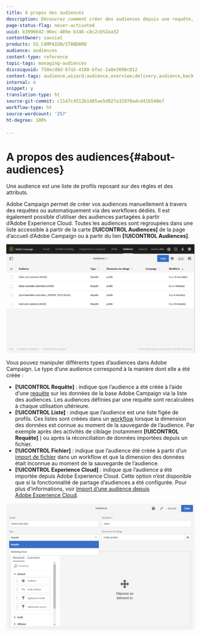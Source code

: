 ```yaml
---
title: A propos des audiences
description: Découvrez comment créer des audiences depuis une requête, une liste ou un fichier et comment les importer à partir d’Adobe Experience Cloud.
page-status-flag: never-activated
uuid: b3996642-96ec-489e-b146-c8c2cb52aa32
contentOwner: sauviat
products: SG_CAMPAIGN/STANDARD
audience: audiences
content-type: reference
topic-tags: managing-audiences
discoiquuid: 750ecd8d-67a5-4180-bfec-2a8e3098c812
context-tags: audience,wizard;audience,overview;delivery,audience,back
internal: n
snippet: y
translation-type: ht
source-git-commit: c1147c4512b1485ae5d927a32970adcd41b540e7
workflow-type: ht
source-wordcount: '257'
ht-degree: 100%

---
```



# A propos des audiences{#about-audiences}

Une audience est une liste de profils reposant sur des règles et des attributs.

Adobe Campaign permet de créer vos audiences manuellement à travers des requêtes ou automatiquement via des workflows dédiés. Il est également possible d’utiliser des audiences partagées à partir d’Adobe Experience Cloud. Toutes les audiences sont regroupées dans une liste accessible à partir de la carte **[!UICONTROL Audiences]** de la page d’accueil d’Adobe Campaign ou à partir du lien **[!UICONTROL Audiences]**.

![](assets/audience_1.png)

Vous pouvez manipuler différents types d’audiences dans Adobe Campaign. Le type d’une audience correspond à la manière dont elle a été créée :

* **[!UICONTROL Requête]** : indique que l’audience a été créée à l’aide d’une [requête](../../automating/using/editing-queries.md#about-query-editor) sur les données de la base Adobe Campaign via la liste des audiences. Les audiences définies par une requête sont recalculées à chaque utilisation ultérieure.
* **[!UICONTROL Liste]** : indique que l’audience est une liste figée de profils. Ces listes sont créées dans un [workflow](../../automating/using/get-started-workflows.md) lorsque la dimension des données est connue au moment de la sauvegarde de l’audience. Par exemple après des activités de ciblage (notamment **[!UICONTROL Requête]** ) ou après la réconciliation de données importées depuis un fichier.
* **[!UICONTROL Fichier]** : indique que l’audience été créée à partir d’un [import de fichier](../../automating/using/load-file.md) dans un workflow et que la dimension des données était inconnue au moment de la sauvegarde de l’audience.
* **[!UICONTROL Experience Cloud]** : indique que l’audience a été importée depuis Adobe Experience Cloud. Cette option n’est disponible que si la fonctionnalité de partage d’audiences a été configurée. Pour plus d’informations, voir [Import d’une audience depuis Adobe Experience Cloud](../../integrating/using/sharing-audiences-with-audience-manager-or-people-core-service.md#importing-an-audience).

![](assets/audience_type_selection.png)
